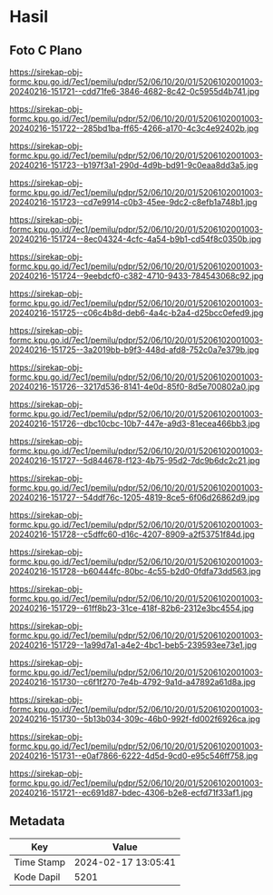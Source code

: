 # Hasil

## Foto C Plano

https://sirekap-obj-formc.kpu.go.id/7ec1/pemilu/pdpr/52/06/10/20/01/5206102001003-20240216-151721--cdd71fe6-3846-4682-8c42-0c5955d4b741.jpg

https://sirekap-obj-formc.kpu.go.id/7ec1/pemilu/pdpr/52/06/10/20/01/5206102001003-20240216-151722--285bd1ba-ff65-4266-a170-4c3c4e92402b.jpg

https://sirekap-obj-formc.kpu.go.id/7ec1/pemilu/pdpr/52/06/10/20/01/5206102001003-20240216-151723--b197f3a1-290d-4d9b-bd91-9c0eaa8dd3a5.jpg

https://sirekap-obj-formc.kpu.go.id/7ec1/pemilu/pdpr/52/06/10/20/01/5206102001003-20240216-151723--cd7e9914-c0b3-45ee-9dc2-c8efb1a748b1.jpg

https://sirekap-obj-formc.kpu.go.id/7ec1/pemilu/pdpr/52/06/10/20/01/5206102001003-20240216-151724--8ec04324-4cfc-4a54-b9b1-cd54f8c0350b.jpg

https://sirekap-obj-formc.kpu.go.id/7ec1/pemilu/pdpr/52/06/10/20/01/5206102001003-20240216-151724--9eebdcf0-c382-4710-9433-784543068c92.jpg

https://sirekap-obj-formc.kpu.go.id/7ec1/pemilu/pdpr/52/06/10/20/01/5206102001003-20240216-151725--c06c4b8d-deb6-4a4c-b2a4-d25bcc0efed9.jpg

https://sirekap-obj-formc.kpu.go.id/7ec1/pemilu/pdpr/52/06/10/20/01/5206102001003-20240216-151725--3a2019bb-b9f3-448d-afd8-752c0a7e379b.jpg

https://sirekap-obj-formc.kpu.go.id/7ec1/pemilu/pdpr/52/06/10/20/01/5206102001003-20240216-151726--3217d536-8141-4e0d-85f0-8d5e700802a0.jpg

https://sirekap-obj-formc.kpu.go.id/7ec1/pemilu/pdpr/52/06/10/20/01/5206102001003-20240216-151726--dbc10cbc-10b7-447e-a9d3-81ecea466bb3.jpg

https://sirekap-obj-formc.kpu.go.id/7ec1/pemilu/pdpr/52/06/10/20/01/5206102001003-20240216-151727--5d844678-f123-4b75-95d2-7dc9b6dc2c21.jpg

https://sirekap-obj-formc.kpu.go.id/7ec1/pemilu/pdpr/52/06/10/20/01/5206102001003-20240216-151727--54ddf76c-1205-4819-8ce5-6f06d26862d9.jpg

https://sirekap-obj-formc.kpu.go.id/7ec1/pemilu/pdpr/52/06/10/20/01/5206102001003-20240216-151728--c5dffc60-d16c-4207-8909-a2f53751f84d.jpg

https://sirekap-obj-formc.kpu.go.id/7ec1/pemilu/pdpr/52/06/10/20/01/5206102001003-20240216-151728--b60444fc-80bc-4c55-b2d0-0fdfa73dd563.jpg

https://sirekap-obj-formc.kpu.go.id/7ec1/pemilu/pdpr/52/06/10/20/01/5206102001003-20240216-151729--61ff8b23-31ce-418f-82b6-2312e3bc4554.jpg

https://sirekap-obj-formc.kpu.go.id/7ec1/pemilu/pdpr/52/06/10/20/01/5206102001003-20240216-151729--1a99d7a1-a4e2-4bc1-beb5-239593ee73e1.jpg

https://sirekap-obj-formc.kpu.go.id/7ec1/pemilu/pdpr/52/06/10/20/01/5206102001003-20240216-151730--c6f1f270-7e4b-4792-9a1d-a47892a61d8a.jpg

https://sirekap-obj-formc.kpu.go.id/7ec1/pemilu/pdpr/52/06/10/20/01/5206102001003-20240216-151730--5b13b034-309c-46b0-992f-fd002f6926ca.jpg

https://sirekap-obj-formc.kpu.go.id/7ec1/pemilu/pdpr/52/06/10/20/01/5206102001003-20240216-151731--e0af7866-6222-4d5d-9cd0-e95c546ff758.jpg

https://sirekap-obj-formc.kpu.go.id/7ec1/pemilu/pdpr/52/06/10/20/01/5206102001003-20240216-151721--ec691d87-bdec-4306-b2e8-ecfd71f33af1.jpg


## Metadata

| Key        | Value               |
| ---------- | ------------------- |
| Time Stamp | 2024-02-17 13:05:41 |
| Kode Dapil | 5201                |



